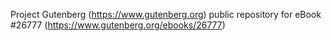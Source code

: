 Project Gutenberg (https://www.gutenberg.org) public repository for eBook #26777 (https://www.gutenberg.org/ebooks/26777)
